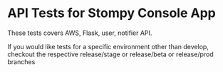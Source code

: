 # API Tests for Stompy Console App

These tests covers AWS, Flask, user, notifier API.

If you would like tests for a specific environment other than develop, checkout the respective release/stage or release/beta or release/prod branches
